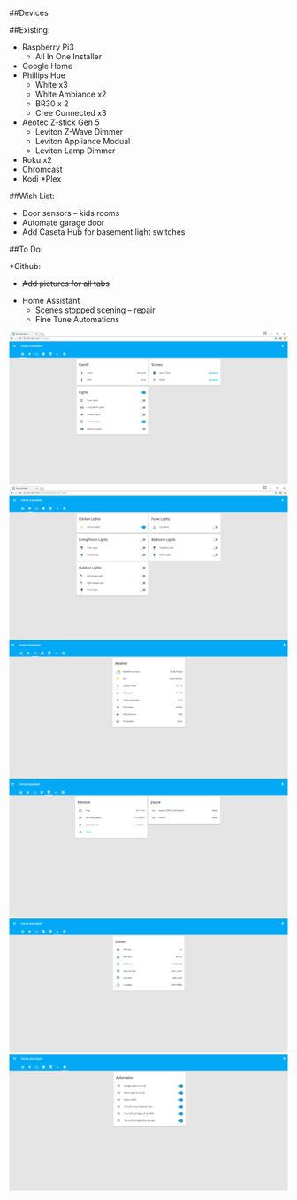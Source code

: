 ##Devices

##Existing:

* Raspberry Pi3
  - All In One Installer
* Google Home
* Phillips Hue
  - White x3
  - White Ambiance x2
  - BR30 x 2
  - Cree Connected x3
* Aeotec Z-stick Gen 5
  - Leviton Z-Wave Dimmer
  - Leviton Appliance Modual
  - Leviton Lamp Dimmer
* Roku x2
* Chromcast
* Kodi
 *Plex

##Wish List:
* Door sensors – kids rooms
* Automate garage door
* Add Caseta Hub for basement light switches

##To Do:

*Github:
  - ~~Add pictures for all tabs~~
* Home Assistant
  - Scenes stopped scening – repair
  - Fine Tune Automations


![](https://github.com/SeveredDime/Home-Assistant/blob/master/images/home_assistan_home.png)
![](https://github.com/SeveredDime/Home-Assistant/blob/master/images/home_assistant_lights.png)
![](https://github.com/SeveredDime/Home-Assistant/blob/master/images/weather.png)
![](https://github.com/SeveredDime/Home-Assistant/blob/master/images/network.png)
![](https://github.com/SeveredDime/Home-Assistant/blob/master/images/pi.png)
![](https://github.com/SeveredDime/Home-Assistant/blob/master/images/automation.png)
